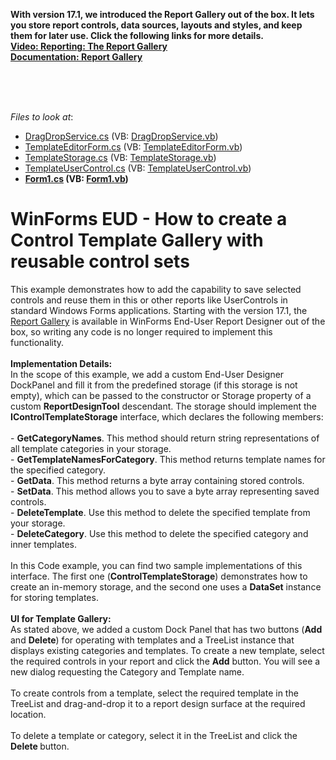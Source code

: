 <p></ br><b>With version 17.1, we introduced the Report Gallery out of the box. It lets you store report controls, data sources, layouts and styles, and keep them for later use. Click the following links for more details. <br>
  <a href="https://www.youtube.com/watch?v=SEaEMVFoIAw">Video: Reporting: The Report Gallery</a> <br>
  <a href="https://docs.devexpress.com/XtraReports/118624/Visual-Studio-Report-Designer/Dock-Panels-and-Designer-Options/Report-Gallery">Documentation: Report Gallery</a>
</b></p></br></br></br>


<!-- default file list -->
*Files to look at*:

* [DragDropService.cs](./CS/ControlTemplateGallerySample/ControlTemplateGallery/DragDropService.cs) (VB: [DragDropService.vb](./VB/ControlTemplateGallerySample/ControlTemplateGallery/DragDropService.vb))
* [TemplateEditorForm.cs](./CS/ControlTemplateGallerySample/ControlTemplateGallery/TemplateEditorForm.cs) (VB: [TemplateEditorForm.vb](./VB/ControlTemplateGallerySample/ControlTemplateGallery/TemplateEditorForm.vb))
* [TemplateStorage.cs](./CS/ControlTemplateGallerySample/ControlTemplateGallery/TemplateStorage.cs) (VB: [TemplateStorage.vb](./VB/ControlTemplateGallerySample/ControlTemplateGallery/TemplateStorage.vb))
* [TemplateUserControl.cs](./CS/ControlTemplateGallerySample/ControlTemplateGallery/TemplateUserControl.cs) (VB: [TemplateUserControl.vb](./VB/ControlTemplateGallerySample/ControlTemplateGallery/TemplateUserControl.vb))
* **[Form1.cs](./CS/ControlTemplateGallerySample/Form1.cs) (VB: [Form1.vb](./VB/ControlTemplateGallerySample/Form1.vb))**
<!-- default file list end -->
# WinForms EUD - How to create a Control Template Gallery with reusable control sets

This example demonstrates how to add the capability to save selected controls and reuse them in this or other reports like UserControls in standard Windows Forms applications. Starting with the version 17.1, the <a href="https://documentation.devexpress.com/#XtraReports/CustomDocument118624">Report Gallery</a> is available in WinForms End-User Report Designer out of the box, so writing any code is no longer required to implement this functionality.<br><br><strong>Implementation Details:</strong><br>In the scope of this example, we add a custom End-User Designer DockPanel and fill it from the predefined storage (if this storage is not empty), which can be passed to the constructor or Storage property of a custom <strong>ReportDesignTool</strong> descendant. The storage should implement the <strong>IControlTemplateStorage</strong> interface, which declares the following members:<br><br>- <strong>GetCategoryNames</strong>. This method should return string representations of all template categories in your storage.<br>- <strong>GetTemplateNamesForCategory</strong>. This method returns template names for the specified category.<br>- <strong>GetData</strong>. This method returns a byte array containing stored controls.<br>- <strong>SetData</strong>. This method allows you to save a byte array representing saved controls.<br>- <strong>DeleteTemplate</strong>. Use this method to delete the specified template from your storage.<br>- <strong>DeleteCategory</strong>. Use this method to delete the specified category and inner templates.<br><br>In this Code example, you can find two sample implementations of this interface. The first one (<strong>ControlTemplateStorage</strong>) demonstrates how to create an in-memory storage, and the second one uses a <strong>DataSet</strong> instance for storing templates.<br><br><strong>UI for Template Gallery:</strong><br>As stated above, we added a custom Dock Panel that has two buttons (<strong>Add</strong> and <strong>Delete</strong>) for operating with templates and a TreeList instance that displays existing categories and templates. To create a new template, select the required controls in your report and click the <strong>Add</strong> button. You will see a new dialog requesting the Category and Template name. <br><br>To create controls from a template, select the required template in the TreeList and drag-and-drop it to a report design surface at the required location.<br><br>To delete a template or category, select it in the TreeList and click the <strong>Delete </strong>button.

<br/>


